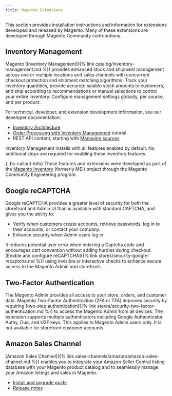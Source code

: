 ```yaml
---
title: Magento Extensions
---
```


This section provides installation instructions and information for extensions developed and released by Magento. Many of these extensions are developed through Magento Community contributions.

## Inventory Management

Magento [Inventory Management]({% link catalog/inventory-management.md %}) provides enhanced stock and shipment management  across one or multiple locations and sales channels with concurrent checkout protection and shipment matching algorithms. Track your inventory quantities, provide accurate salable stock amounts to customers, and ship according to recommendations or manual selections to control your entire inventory. Configure management settings globally, per source, and per product.

For technical, developer, and extension development information, see our developer documentation:

- [Inventory Architecture](https://devdocs.magento.com/guides/v2.3/inventory/index.html)
- [Order Processing with Inventory Management](https://devdocs.magento.com/guides/v2.3/rest/tutorials/inventory/index.html) tutorial
- REST API content, starting with [Managing sources](https://devdocs.magento.com/guides/v2.3/rest/modules/inventory/manage-sources.html)

Inventory Management installs with all features enabled by default. No additional steps are required for enabling these inventory features.

{:.bs-callout-info}
These features and extensions were developed as part of the [Magento Inventory](https://github.com/magento/inventory) (formerly MSI) project through the Magento Community Engineering program.

## Google reCAPTCHA

Google reCAPTCHA provides a greater level of security for both the storefront and Admin UI than is available with standard CAPTCHA, and gives you the ability to:

- Verify when customers create accounts, retrieve passwords, log in to their accounts, or contact your company.
- Enhance security when Admin users log in.

It reduces potential user error when entering a Captcha code and encourages cart conversion without adding hurdles during checkout. [Enable and configure reCAPTCHA]({% link stores/security-google-recaptcha.md %}) using invisible or interactive checks to enhance secure access to the Magento Admin and storefront.

## Two-Factor Authentication

The Magento Admin provides all access to your store, orders, and customer data. Magento Two-Factor Authentication (2FA or TFA) improves security by requiring [two-step authentication]({% link stores/security-two-factor-authentication.md %}) to access the Magento Admin from all devices. The extension supports multiple authenticators including Google Authenticator, Authy, Duo, and U2F keys. This applies to Magento Admin users only. It is not available for storefront customer accounts.

## Amazon Sales Channel

[Amazon Sales Channel]({% link sales-channels/amazon/amazon-sales-channel.md %}) enables you to integrate your Amazon Seller Central listing database with your Magento product catalog and to seamlessly manage your Amazon listings and sales in Magento.

- [Install and upgrade guide](https://devdocs.magento.com/extensions/amazon-sales/)
- [Release notes](https://devdocs.magento.com/extensions/amazon-sales/release-notes/)
